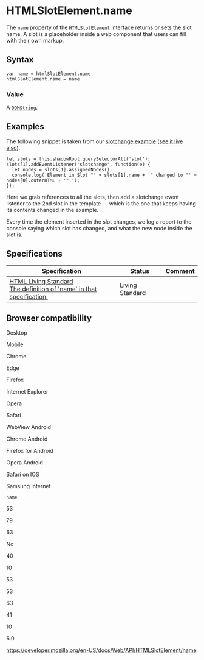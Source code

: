 HTMLSlotElement.name
====================

The `name` property of the [`HTMLSlotElement`](../htmlslotelement) interface returns or sets the slot name. A slot is a placeholder inside a web component that users can fill with their own markup.

Syntax
------

    var name = htmlSlotElement.name
    htmlSlotElement.name = name

### Value

A [`DOMString`](../domstring).

Examples
--------

The following snippet is taken from our [slotchange example](https://github.com/mdn/web-components-examples/tree/master/slotchange) ([see it live also](https://mdn.github.io/web-components-examples/slotchange/)).

    let slots = this.shadowRoot.querySelectorAll('slot');
    slots[1].addEventListener('slotchange', function(e) {
      let nodes = slots[1].assignedNodes();
      console.log('Element in Slot "' + slots[1].name + '" changed to "' + nodes[0].outerHTML + '".');
    });

Here we grab references to all the slots, then add a slotchange event listener to the 2nd slot in the template — which is the one that keeps having its contents changed in the example.

Every time the element inserted in the slot changes, we log a report to the console saying which slot has changed, and what the new node inside the slot is.

Specifications
--------------

<table><thead><tr class="header"><th>Specification</th><th>Status</th><th>Comment</th></tr></thead><tbody><tr class="odd"><td><a href="https://html.spec.whatwg.org/multipage/#dom-slot-name">HTML Living Standard<br />
<span class="small">The definition of 'name' in that specification.</span></a></td><td><span class="spec-living">Living Standard</span></td><td></td></tr></tbody></table>

Browser compatibility
---------------------

Desktop

Mobile

Chrome

Edge

Firefox

Internet Explorer

Opera

Safari

WebView Android

Chrome Android

Firefox for Android

Opera Android

Safari on IOS

Samsung Internet

`name`

53

79

63

No

40

10

53

53

63

41

10

6.0

<a href="https://developer.mozilla.org/en-US/docs/Web/API/HTMLSlotElement/name" class="_attribution-link">https://developer.mozilla.org/en-US/docs/Web/API/HTMLSlotElement/name</a>
